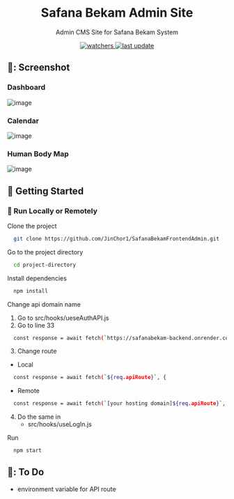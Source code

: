 <div align="center">
  <h1>Safana Bekam Admin Site</h1>
  <p>
    Admin CMS Site for Safana Bekam System
  </p>

<p>
  <a href="">
    <img src="https://img.shields.io/github/last-commit/JinChor1/SafanaBekamFrontendAdmin" alt="watchers" />
  </a>
  <a href="">
    <img src="https://img.shields.io/github/watchers/JinChor1/SafanaBekamFrontendAdmin" alt="last update" />
  </a>
</p>

</div>

<!-- Screenshot -->
## 📸: Screenshot


### Dashboard
![image](https://github.com/JinChor1/SafanaBekamFrontendAdmin/assets/136385395/e7916b09-de10-4c84-a9ee-7e4c081a6086)

### Calendar
![image](https://github.com/JinChor1/SafanaBekamFrontendAdmin/assets/136385395/045c9aeb-63d6-437e-8226-5876a3026d72)

### Human Body Map
![image](https://github.com/JinChor1/SafanaBekamFrontendAdmin/assets/136385395/a65878b6-80c1-4207-8bfd-fa04f052d095)


<!-- Getting Started -->
## 	:toolbox: Getting Started

<!-- Run Locally -->
### :running: Run Locally or Remotely

Clone the project

```bash
  git clone https://github.com/JinChor1/SafanaBekamFrontendAdmin.git
```

Go to the project directory

```bash
  cd project-directory
```

Install dependencies

```bash
  npm install
```

Change api domain name

1. Go to src/hooks/ueseAuthAPI.js
2. Go to line 33
```bash
  const response = await fetch(`https://safanabekam-backend.onrender.com${req.apiRoute}`, {
```
3. Change route
  - Local
  ```bash
    const response = await fetch(`${req.apiRoute}`, {
  ```
  - Remote
  ```bash
    const response = await fetch(`[your hosting domain]${req.apiRoute}`, {
  ```

4. Do the same in
   - src/hooks/useLogIn.js

Run 
```bash
  npm start
```

<!-- To Do -->
## 	🔨: To Do

- environment variable for API route
